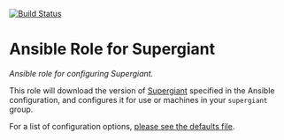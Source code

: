[![Build Status](https://travis-ci.org/wtsi-hgi/ansible-supergiant.svg)](https://travis-ci.org/wtsi-hgi/ansible-supergiant)
# Ansible Role for Supergiant
_Ansible role for configuring Supergiant._


This role will download the version of [Supergiant](https://github.com/supergiant/supergiant/) specified in the Ansible 
configuration, and configures it for use or machines in your `supergiant` group.

For a list of configuration options, [please see the defaults file](defaults/main.yml).
